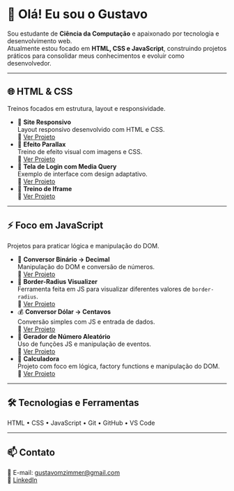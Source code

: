 # 👋 Olá! Eu sou o Gustavo

Sou estudante de **Ciência da Computação** e apaixonado por tecnologia e desenvolvimento web.  
Atualmente estou focado em **HTML, CSS e JavaScript**, construindo projetos práticos para consolidar meus conhecimentos e evoluir como desenvolvedor.

---

## 🌐 HTML & CSS
Treinos focados em estrutura, layout e responsividade.

- 🧱 **Site Responsivo**  
  Layout responsivo desenvolvido com HTML e CSS.  
  🔗 [Ver Projeto](https://gustavozimmer.github.io/Projetos/projetos/android/android.html)
- 🌄 **Efeito Parallax**  
  Treino de efeito visual com imagens e CSS.  
  🔗 [Ver Projeto](https://gustavozimmer.github.io/Projetos/projetos/cordel/)
- 🔐 **Tela de Login com Media Query**  
  Exemplo de interface com design adaptativo.  
  🔗 [Ver Projeto](https://gustavozimmer.github.io/Projetos/projetos/tela-login/)
- 🧩 **Treino de Iframe**  
  🔗 [Ver Projeto](https://gustavozimmer.github.io/Projetos/projetos/celular/)

---

## ⚡ Foco em JavaScript
Projetos para praticar lógica e manipulação do DOM.

- 🔢 **Conversor Binário → Decimal**  
  Manipulação do DOM e conversão de números.  
  🔗 [Ver Projeto](https://gustavozimmer.github.io/Projetos/projetos/bin2dec/)
- 🎨 **Border-Radius Visualizer**  
  Ferramenta feita em JS para visualizar diferentes valores de `border-radius`.  
  🔗 [Ver Projeto](https://gustavozimmer.github.io/Projetos/projetos/border-radius/)
- 💰 **Conversor Dólar → Centavos**  
  Conversão simples com JS e entrada de dados.  
  🔗 [Ver Projeto](https://gustavozimmer.github.io/Projetos/projetos/dolar2cents/)
- 🎲 **Gerador de Número Aleatório**  
  Uso de funções JS e manipulação de eventos.  
  🔗 [Ver Projeto](https://gustavozimmer.github.io/Projetos/projetos/random-num-gen/)
- 🧮 **Calculadora**  
  Projeto com foco em lógica, factory functions e manipulação do DOM.  
  🔗 [Ver Projeto](https://gustavozimmer.github.io/Projetos/projetos/calculadora/)

---

## 🛠️ Tecnologias e Ferramentas
HTML • CSS • JavaScript • Git • GitHub • VS Code

---

## 📫 Contato
📧 E-mail: gustavomzimmer@gmail.com  
💼 <a href="https://www.linkedin.com/in/gustavo-zimmer/">LinkedIn</a> 
